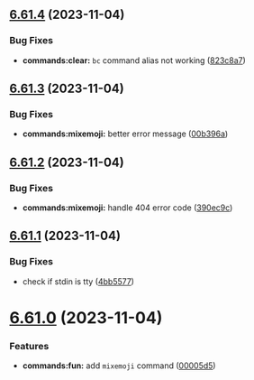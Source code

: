 ## [6.61.4](https://github.com/onesoft-sudo/sudobot/compare/v6.61.3...v6.61.4) (2023-11-04)


### Bug Fixes

* **commands:clear:** `bc` command alias not working ([823c8a7](https://github.com/onesoft-sudo/sudobot/commit/823c8a789cce5f7f1e133f39615260f18defbba2))



## [6.61.3](https://github.com/onesoft-sudo/sudobot/compare/v6.61.2...v6.61.3) (2023-11-04)


### Bug Fixes

* **commands:mixemoji:** better error message ([00b396a](https://github.com/onesoft-sudo/sudobot/commit/00b396a2965dd4240a2f507ff00639a873205963))



## [6.61.2](https://github.com/onesoft-sudo/sudobot/compare/v6.61.1...v6.61.2) (2023-11-04)


### Bug Fixes

* **commands:mixemoji:** handle 404 error code ([390ec9c](https://github.com/onesoft-sudo/sudobot/commit/390ec9cf732eb55d6f809ef645315c2a61c22518))



## [6.61.1](https://github.com/onesoft-sudo/sudobot/compare/v6.61.0...v6.61.1) (2023-11-04)


### Bug Fixes

* check if stdin is tty ([4bb5577](https://github.com/onesoft-sudo/sudobot/commit/4bb557735770ee24376de6be8e8f9a84b0456a08))



# [6.61.0](https://github.com/onesoft-sudo/sudobot/compare/v6.60.0...v6.61.0) (2023-11-04)


### Features

* **commands:fun:** add `mixemoji` command ([00005d5](https://github.com/onesoft-sudo/sudobot/commit/00005d5eebb71ee6d53325af82b5c87e8dc87aca))



